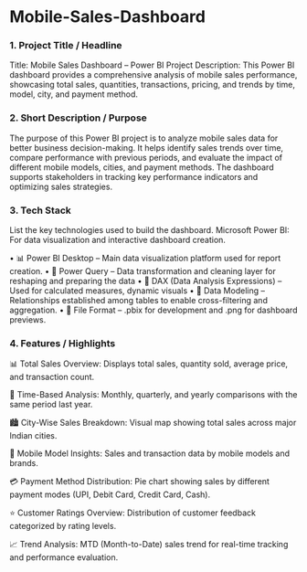 # Mobile-Sales-Dashboard
### 1.	Project Title / Headline
Title: Mobile Sales Dashboard – Power BI Project
Description: This Power BI dashboard provides a comprehensive analysis of mobile sales performance, showcasing total sales, quantities, transactions, pricing, and trends by time, model, city, and payment method.

### 2.	Short Description / Purpose
The purpose of this Power BI project is to analyze mobile sales data for better business decision-making. It helps identify sales trends over time, compare performance with previous periods, and evaluate the impact of different mobile models, cities, and payment methods. The dashboard supports stakeholders in tracking key performance indicators and optimizing sales strategies.

### 3.	Tech Stack
List the key technologies used to build the dashboard.
Microsoft Power BI: For data visualization and interactive dashboard creation.

•	📊 Power BI Desktop – Main data visualization platform used for report creation.
•	📂 Power Query – Data transformation and cleaning layer for reshaping and preparing the data
•	🧠 DAX (Data Analysis Expressions) – Used for calculated measures, dynamic visuals
•	📝 Data Modeling – Relationships established among tables to enable cross-filtering and aggregation.
•	📁 File Format – .pbix for development and .png for dashboard previews.

### 4.	Features / Highlights

📊 Total Sales Overview: Displays total sales, quantity sold, average price, and transaction count.

📅 Time-Based Analysis: Monthly, quarterly, and yearly comparisons with the same period last year.

🏙️ City-Wise Sales Breakdown: Visual map showing total sales across major Indian cities.

📱 Mobile Model Insights: Sales and transaction data by mobile models and brands.

💳 Payment Method Distribution: Pie chart showing sales by different payment modes (UPI, Debit Card, Credit Card, Cash).

⭐ Customer Ratings Overview: Distribution of customer feedback categorized by rating levels.

📈 Trend Analysis: MTD (Month-to-Date) sales trend for real-time tracking and performance evaluation.







